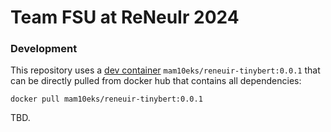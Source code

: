 # Team FSU at ReNeuIr 2024

### Development

This repository uses a [dev container](build/Dockerfile.dev) `mam10eks/reneuir-tinybert:0.0.1` that can be directly pulled from docker hub that contains all dependencies:

```
docker pull mam10eks/reneuir-tinybert:0.0.1
```


TBD.

